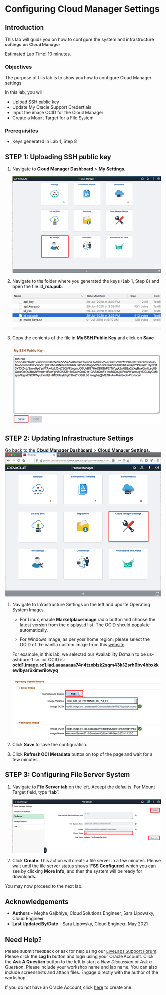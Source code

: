 # Configuring Cloud Manager Settings

## Introduction
This lab will guide you on how to configure the system and infrastructure settings on Cloud Manager

Estimated Lab Time: 10 minutes.

### Objectives
The purpose of this lab is to show you how to configure Cloud Manager settings.

In this lab, you will:
* Upload SSH public key
* Update My Oracle Support Credentials
* Input the image OCID for the Cloud Manager
* Create a Mount Target for a File System

### Prerequisites
* Keys generated in Lab 1, Step 8


## **STEP 1**: Uploading SSH public key

1. Navigate to **Cloud Manager Dashboard** > **My Settings**.

    ![](./images/4.png "")

2. Navigate to the folder where you generated the keys (Lab 1, Step 8) and open the file **id_rsa.pub**.

    ![](./images/5.png "")

3. Copy the contents of the file in **My SSH Public Key** and click on **Save**

    ![](./images/6.png "")

## **STEP 2**: Updating Infrastructure Settings

Go back to the **Cloud Manager Dashboard** > **Cloud Manager Settings**. 
    ![](./images/cmhome.png "")
1.  Navigate to Infrastructure Settings on the left and update Operating System Images.     
    * For Linux, enable **Marketplace Image** radio button and choose the latest version from the displayed list. The OCID should populate automatically.

    * For Windows image, as per your home region, please select the OCID of the vanilla custom image from this [website](https://docs.oracle.com/en-us/iaas/images/image/943bdefa-8858-4b37-98e0-fd710c4aea1e/).

    For example, in this lab, we selected our Availability Domain to be us-ashburn-1 so our OCID is:    
    **ocid1.image.oc1.iad.aaaaaaaa74rl4tzxblzk2sqm43k62srh6bv4hbxkkewlbyar6ximerilowyq**
 
    ![](./images/newImage.png "")

2.	Click **Save** to save the configuration. 

3.	Click **Refresh OCI Metadata** button on top of the page and wait for a few minutes.

## **STEP 3**: Configuring File Server System

1.	Navigate to **File Server tab** on the left.  Accept the defaults. For Mount Target field, type “**lab**”.

    ![](./images/3.png "")

2.	Click **Create**.  This action will create a file server in a few minutes. Please wait until the file server status shows ‘**FSS Configured**' which you can see by clicking **More Info**, and then the system will be ready for downloads. 

You may now proceed to the next lab.

## Acknowledgements
* **Authors** - Megha Gajbhiye, Cloud Solutions Engineer; Sara Lipowsky, Cloud Engineer
* **Last Updated By/Date** - Sara Lipowsky, Cloud Engineer, May 2021

## Need Help?
Please submit feedback or ask for help using our [LiveLabs Support Forum](https://community.oracle.com/tech/developers/categories/Migrate%20SaaS%20to%20OCI). Please click the **Log In** button and login using your Oracle Account. Click the **Ask A Question** button to the left to start a *New Discussion* or *Ask a Question*.  Please include your workshop name and lab name.  You can also include screenshots and attach files.  Engage directly with the author of the workshop.

If you do not have an Oracle Account, click [here](https://profile.oracle.com/myprofile/account/create-account.jspx) to create one.